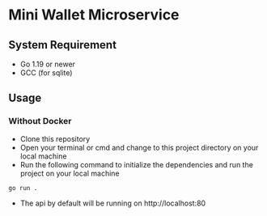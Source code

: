 # Mini Wallet Microservice

## System Requirement
- Go 1.19 or newer
- GCC (for sqlite)

## Usage
### Without Docker
- Clone this repository 
- Open your terminal or cmd and change to this project directory on your local machine
- Run the following command to initialize the dependencies and run the project on your local machine
```
go run .
```
- The api by default will be running on http://localhost:80 
